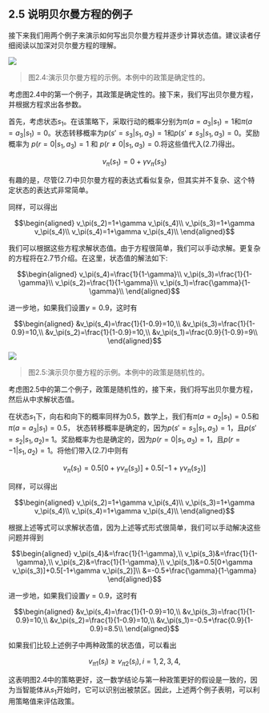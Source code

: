 ## 2.5 说明贝尔曼方程的例子

接下来我们用两个例子来演示如何写出贝尔曼方程并逐步计算状态值。建议读者仔细阅读以加深对贝尔曼方程的理解。

 ![](../img/02/3.png)
 > 图$2.4$:演示贝尔曼方程的示例。本例中的政策是确定性的。

考虑图$2.4$中的第一个例子，其政策是确定性的。接下来，我们写出贝尔曼方程，并根据方程求出各参数。

首先，考虑状态$s_1$。在该策略下，采取行动的概率分别为$\pi(a = a_3|s_1) = 1$和$\pi(a = a_3|s_1) = 0$。状态转移概率为$p(s' = s_3|s_1,a_3) = 1$和$p(s'\neq s_3|s_1,a_3)=0$。奖励概率为
$p(r = 0|s_1, a_3) = 1$ 和 $p(r \neq 0|s_1, a_3) = 0$.将这些值代入$(2.7)$得出。

$$v_\pi(s_1) = 0 + \gamma v_\pi (s_3)$$

有趣的是，尽管$(2.7)$中贝尔曼方程的表达式看似复杂，但其实并不复杂、这个特定状态的表达式非常简单。

同样，可以得出

$$\begin{aligned}
    v_\pi(s_2)=1+\gamma v_\pi(s_4)\\
    v_\pi(s_3)=1+\gamma v_\pi(s_4)\\
    v_\pi(s_4)=1+\gamma v_\pi(s_4)\\
\end{aligned}$$

我们可以根据这些方程求解状态值。由于方程很简单，我们可以手动求解。更复杂的方程将在$2.7$节介绍。在这里，状态值的解法如下:

$$\begin{aligned}
    v_\pi(s_4)=\frac{1}{1-\gamma}\\
    v_\pi(s_3)=\frac{1}{1-\gamma}\\
    v_\pi(s_2)=\frac{1}{1-\gamma}\\
    v_\pi(s_1)=\frac{\gamma}{1-\gamma}\\
\end{aligned}$$

进一步地，如果我们设置$\gamma=0.9$，这时有

$$\begin{aligned}
    &v_\pi(s_4)=\frac{1}{1-0.9}=10,\\
    &v_\pi(s_3)=\frac{1}{1-0.9}=10,\\
    &v_\pi(s_2)=\frac{1}{1-0.9}=10,\\
    &v_\pi(s_1)=\frac{0.9}{1-0.9}=9\\
\end{aligned}$$

 ![](../img/02/4.png)
 > 图$2.5$:演示贝尔曼方程的示例。本例中的政策是随机性的。

考虑图$2.5$中的第二个例子，政策是随机性的，接下来，我们将写出贝尔曼方程，然后从中求解状态值。

在状态$s_1$下，向右和向下的概率同样为$0.5$，数学上，我们有$\pi(a=a_2|s_1) =0.5$和$\pi(a=a_3|s_1)=0.5$， 状态转移概率是确定的，因为$p(s'=s_3|s_1, a_3)=1$，且$p(s'=s_2|s_1,a_2)$= 1。奖励概率为也是确定的，因为$p(r=0|s_1,a_3)=1$，且$p(r=-1|s_1,a_2)=1$。将他们带入$(2.7)$中则有

$$v_\pi(s_1)=0.5[0+\gamma v_\pi(s_3)]+0.5[-1+\gamma v_\pi(s_2)]$$

同样，可以得出

$$\begin{aligned}
    v_\pi(s_2)=1+\gamma v_\pi(s_4)\\
    v_\pi(s_3)=1+\gamma v_\pi(s_4)\\
    v_\pi(s_4)=1+\gamma v_\pi(s_4)\\
\end{aligned}$$

根据上述等式可以求解状态值，因为上述等式形式很简单，我们可以手动解决这些问题并得到

$$\begin{aligned}
    v_\pi(s_4)&=\frac{1}{1-\gamma},\\
    v_\pi(s_3)&=\frac{1}{1-\gamma},\\
    v_\pi(s_2)&=\frac{1}{1-\gamma},\\
    v_\pi(s_1)&=0.5[0+\gamma v_\pi(s_3)]+0.5[-1+\gamma v_\pi(s_2)]\\
    &=-0.5+\frac{\gamma}{1-\gamma}
\end{aligned}$$

进一步地，如果我们设置$\gamma=0.9$，这时有

$$\begin{aligned}
    &v_\pi(s_4)=\frac{1}{1-0.9}=10,\\
    &v_\pi(s_3)=\frac{1}{1-0.9}=10,\\
    &v_\pi(s_2)=\frac{1}{1-0.9}=10,\\
    &v_\pi(s_1)=-0.5+\frac{0.9}{1-0.9}=8.5\\
\end{aligned}$$

如果我们比较上述例子中两种政策的状态值，可以看出

$$v_{\pi 1} (s_i)\geq v_{\pi 2}(s_i), i=1,2,3,4,$$

这表明图2.4中的策略更好，这一数学结论与第一种政策更好的假设是一致的，因为当智能体从$s_1$开始时，它可以识别出被禁区。因此，上述两个例子表明，可以利用策略值来评估政策。